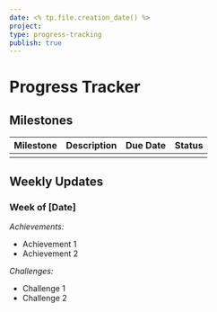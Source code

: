 ```yaml
---
date: <% tp.file.creation_date() %>
project: 
type: progress-tracking
publish: true
---
```

# Progress Tracker

## Milestones

| Milestone | Description | Due Date | Status |
| --------- | ----------- | -------- | ------ |
|           |             |          |        |

## Weekly Updates 
### Week of [Date] 
*Achievements:* 
- Achievement 1 
- Achievement 2 

*Challenges:* 
- Challenge 1 
- Challenge 2